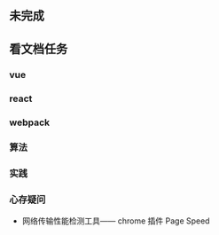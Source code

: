 ## 未完成

## 看文档任务

### vue

### react

### webpack

### 算法

### 实践

### 心存疑问
- 网络传输性能检测工具—— chrome 插件 Page Speed
